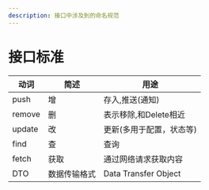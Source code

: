 ```yaml
---
description: 接口中涉及到的命名规范
---
```


# 接口标准

|动词|简述|用途|
|-|-|-|
|push|增|存入,推送(通知)|
|remove|删|表示移除,和Delete相近|
|update|改|更新(多用于配置，状态等)|
|find|查|查询|
|fetch|获取|通过网络请求获取内容|
|DTO|数据传输格式|Data Transfer Object|


